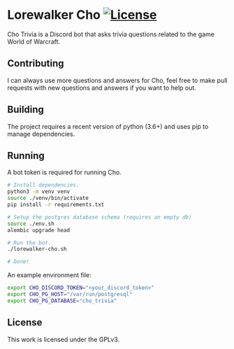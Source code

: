# Lorewalker Cho [![License](https://img.shields.io/badge/license-GPLv3-blue.svg)](COPYING)

Cho Trivia is a Discord bot that asks trivia questions related to the game
World of Warcraft.

## Contributing

I can always use more questions and answers for Cho, feel free to make pull
requests with new questions and answers if you want to help out.

## Building

The project requires a recent version of python (3.6+) and uses pip to manage
dependencies.

## Running

A bot token is required for running Cho.

```bash
# Install dependencies.
python3 -m venv venv
source ./venv/bin/activate
pip install -r requirements.txt

# Setup the postgres database schema (requires an empty db)
source ./env.sh
alembic upgrade head

# Run the bot.
./lorewalker-cho.sh

# Done!
```

An example environment file:

```bash
export CHO_DISCORD_TOKEN="<your_discord_token>"
export CHO_PG_HOST="/var/run/postgresql"
export CHO_PG_DATABASE="cho_trivia"
```

## License

This work is licensed under the GPLv3.

